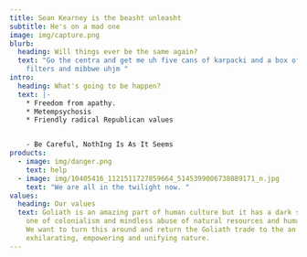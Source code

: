 ```yaml
---
title: Sean Kearney is the beasht unleasht
subtitle: He's on a mad one
image: img/capture.png
blurb:
  heading: Will things ever be the same again?
  text: "Go the centra and get me uh five cans of karpacki and a box of ultra slim
    filters and mibbwe uhjm "
intro:
  heading: What's going to be happen?
  text: |-
    * Freedom from apathy. 
    * Metempsychosis
    * Friendly radical Republican values


    - Be Careful, NothIng Is As It Seems
products:
  - image: img/danger.png
    text: help
  - image: img/10405416_1121511727859664_5145399006738089171_n.jpg
    text: "We are all in the twilight now. "
values:
  heading: Our values
  text: Goliath is an amazing part of human culture but it has a dark side too –
    one of colonialism and mindless abuse of natural resources and human lives.
    We want to turn this around and return the Goliath trade to the an
    exhilarating, empowering and unifying nature.
---
```

